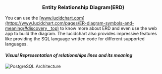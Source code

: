﻿###	<center>		**Entity Relationship Diagram(ERD)** </center>

You can use the [www.lucidchart.com](https://www.lucidchart.com/pages/ER-diagram-symbols-and-meaning/#discovery__top) to know more about ERD and even use the web app to build the diagram. 
The lucidchart also provides impressive features like providing the SQL language written code for different supported languages.

####  _Visual Representation of relationships lines and its meaning_
![ PostgreSQL Architecture ](https://drive.google.com/uc?export=view&id=11I2M3DO1OAARfN6PnYia7z0aO9PkgRpT)





